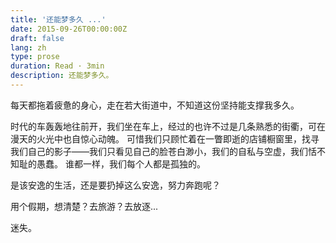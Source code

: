 ```yaml
---
title: '还能梦多久 ...'
date: 2015-09-26T00:00:00Z
draft: false
lang: zh
type: prose
duration: Read · 3min
description: 还能梦多久。
---
```


每天都拖着疲惫的身心，走在若大街道中，不知道这份坚持能支撑我多久。

时代的车轰轰地往前开，我们坐在车上，经过的也许不过是几条熟悉的街衢，可在漫天的火光中也自惊心动魄。
可惜我们只顾忙着在一瞥即逝的店铺橱窗里，找寻我们自己的影子——我们只看见自己的脸苍白渺小，我们的自私与空虚，我们恬不知耻的愚蠢。
谁都一样，我们每个人都是孤独的。

是该安逸的生活，还是要扔掉这么安逸，努力奔跑呢？

用个假期，想清楚？去旅游？去放逐...

迷失。
